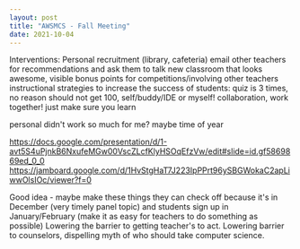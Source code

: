 ```yaml
---
layout: post
title: "AWSMCS - Fall Meeting"
date: 2021-10-04
---
```


Interventions: 
Personal recruitment (library, cafeteria)
email other teachers for recommendations and ask them to talk
new classroom that looks awesome, visible
bonus points for competitions/involving other teachers
instructional strategies to increase the success of students: quiz is 3 times, no reason should not get 100, self/buddy/IDE or myself!
collaboration, work together! just make sure you learn

personal didn't work so much for me? maybe time of year


https://docs.google.com/presentation/d/1-avt5S4uPjnkB6NxufeMGw00VscZLcfKlyHSOqEfzVw/edit#slide=id.gf5869869ed_0_0
https://jamboard.google.com/d/1HvStgHaT7J223IpPPrt96ySBGWokaC2apLiwwOlsIOc/viewer?f=0


Good idea - maybe make these things they can check off because it's in December (very timely panel topic) and students sign up in January/February (make it as easy for teachers to do something as possible)
Lowering the barrier to getting teacher's to act. 
Lowering barrier to counselors, dispelling myth of who should take computer science. 